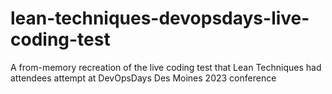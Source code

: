 # lean-techniques-devopsdays-live-coding-test
A from-memory recreation of the live coding test that Lean Techniques had attendees attempt at DevOpsDays Des Moines 2023 conference
